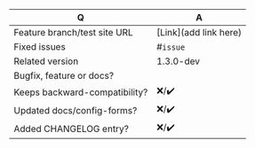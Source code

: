 Q | A
--- | ---
Feature branch/test site URL | [Link](add link here)
Fixed issues | #`issue`
Related version | 1.3.0-dev
Bugfix, feature or docs? |
Keeps backward-compatibility? |❌/✔️
Updated docs/config-forms? |❌/✔️
Added CHANGELOG entry? |❌/✔️
